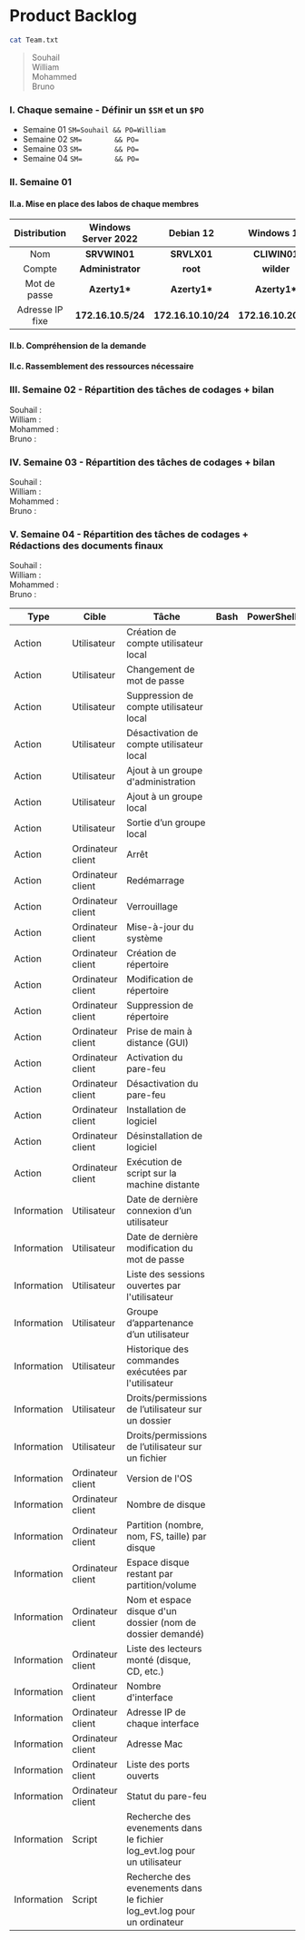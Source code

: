 # Product Backlog

```sh
cat Team.txt
```
>Souhail  
>William  
>Mohammed  
>Bruno  


### I. Chaque semaine - Définir un `$SM` et un `$PO`
- Semaine 01 `SM=Souhail && PO=William`
- Semaine 02 `SM=        && PO=       `
- Semaine 03 `SM=        && PO=       `
- Semaine 04 `SM=        && PO=       `

### II. Semaine 01

#### II.a. Mise en place des labos de chaque membres
| Distribution | Windows Server 2022 | Debian 12 | Windows 10 | Ubuntu 22.04 |  
|:---:|:---:|:---:|:---:|:---:|
| Nom | **SRVWIN01** | **SRVLX01** | **CLIWIN01** | **CLILIN01** |
| Compte | **Administrator** | **root** | **wilder** | **wilder** |
| Mot de passe | **Azerty1\*** | **Azerty1\*** | **Azerty1\*** | **Azerty1\*** |
| Adresse IP fixe | **172.16.10.5/24** | **172.16.10.10/24** | **172.16.10.20/24** | **172.16.10.30/24** |

#### II.b. Compréhension de la demande
#### II.c. Rassemblement des ressources nécessaire

### III. Semaine 02 - Répartition des tâches de codages + bilan

Souhail :  
William :  
Mohammed :  
Bruno :  

### IV. Semaine 03 - Répartition des tâches de codages + bilan

Souhail :  
William :  
Mohammed :  
Bruno :  

### V. Semaine 04 - Répartition des tâches de codages + Rédactions des documents finaux

Souhail :  
William :  
Mohammed :  
Bruno :  

| Type        | Cible             | Tâche                                                                    | Bash | PowerShell |
|-------------|-------------------|--------------------------------------------------------------------------|------|------------|
| Action      | Utilisateur       | Création de compte utilisateur local                                     |
| Action      | Utilisateur       | Changement de mot de passe                                               |
| Action      | Utilisateur       | Suppression de compte utilisateur local                                  |
| Action      | Utilisateur       | Désactivation de compte utilisateur local                                |
| Action      | Utilisateur       | Ajout à un groupe d'administration                                       |
| Action      | Utilisateur       | Ajout à un groupe local                                                  |
| Action      | Utilisateur       | Sortie d’un groupe local                                                 |
| Action      | Ordinateur client | Arrêt                                                                    |
| Action      | Ordinateur client | Redémarrage                                                              |
| Action      | Ordinateur client | Verrouillage                                                             |
| Action      | Ordinateur client | Mise-à-jour du système                                                   |
| Action      | Ordinateur client | Création de répertoire                                                   |
| Action      | Ordinateur client | Modification de répertoire                                               |
| Action      | Ordinateur client | Suppression de répertoire                                                |
| Action      | Ordinateur client | Prise de main à distance (GUI)                                           |
| Action      | Ordinateur client | Activation du pare-feu                                                   |
| Action      | Ordinateur client | Désactivation du pare-feu                                                |
| Action      | Ordinateur client | Installation de logiciel                                                 |
| Action      | Ordinateur client | Désinstallation de logiciel                                              |
| Action      | Ordinateur client | Exécution de script sur la machine distante                              |
| Information | Utilisateur       | Date de dernière connexion d’un utilisateur                              |
| Information | Utilisateur       | Date de dernière modification du mot de passe                            |
| Information | Utilisateur       | Liste des sessions ouvertes par l'utilisateur                            |
| Information | Utilisateur       | Groupe d’appartenance d’un utilisateur                                   |
| Information | Utilisateur       | Historique des commandes exécutées par l'utilisateur                     |
| Information | Utilisateur       | Droits/permissions de l’utilisateur sur un dossier                       |
| Information | Utilisateur       | Droits/permissions de l’utilisateur sur un fichier                       |
| Information | Ordinateur client | Version de l'OS                                                          |
| Information | Ordinateur client | Nombre de disque                                                         |
| Information | Ordinateur client | Partition (nombre, nom, FS, taille) par disque                           |
| Information | Ordinateur client | Espace disque restant par partition/volume                               |
| Information | Ordinateur client | Nom et espace disque d'un dossier (nom de dossier demandé)               |
| Information | Ordinateur client | Liste des lecteurs monté (disque, CD, etc.)                              |
| Information | Ordinateur client | Nombre d'interface                                                       |
| Information | Ordinateur client | Adresse IP de chaque interface                                           |
| Information | Ordinateur client | Adresse Mac                                                              |
| Information | Ordinateur client | Liste des ports ouverts                                                  |
| Information | Ordinateur client | Statut du pare-feu                                                       |
| Information | Script            | Recherche des evenements dans le fichier log_evt.log pour un utilisateur |
| Information | Script            | Recherche des evenements dans le fichier log_evt.log pour un ordinateur  |

